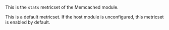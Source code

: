 This is the `stats` metricset of the Memcached module.

This is a default metricset. If the host module is unconfigured, this metricset is enabled by default.
